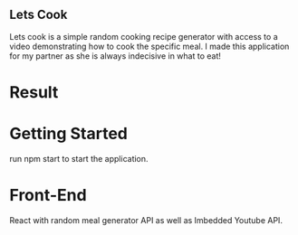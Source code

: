 ## Lets Cook

Lets cook is a simple random cooking recipe generator with access to a video demonstrating how to cook the specific meal. 
I made this application for my partner as she is always indecisive in what to eat!


# Result



# Getting Started
run npm start to start the application.


# Front-End
React with random meal generator API as well as Imbedded Youtube API. 


